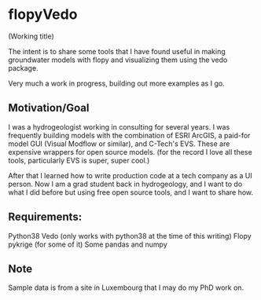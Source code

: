 # flopyVedo
(Working title) 

The intent is to share some tools that I have found useful in making groundwater models with flopy and visualizing them using the vedo package. 

Very much a work in progress, building out more examples as I go.

## Motivation/Goal
I was a hydrogeologist working in consulting for several years. I was frequently building models with the combination of ESRI ArcGIS, a paid-for model GUI (Visual Modflow or similar), and C-Tech's EVS. These are expensive wrappers for open source models. (for the record I love all these tools, particularly EVS is super, super cool.)

After that I learned how to write production code at a tech company as a UI person. Now I am a grad student back in hydrogeology, and I want to do what I did before but using free open source tools, and I want to share how.

## Requirements:

Python38
Vedo (only works with python38 at the time of this writing)
Flopy
pykrige (for some of it)
Some pandas and numpy

## Note
Sample data is from a site in Luxembourg that I may do my PhD work on.

